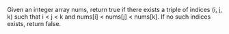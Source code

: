 Given an integer array nums, return true if there exists a triple of indices (i, j, k) such that i < j < k and nums[i] < nums[j] < nums[k]. 
If no such indices exists, return false.
